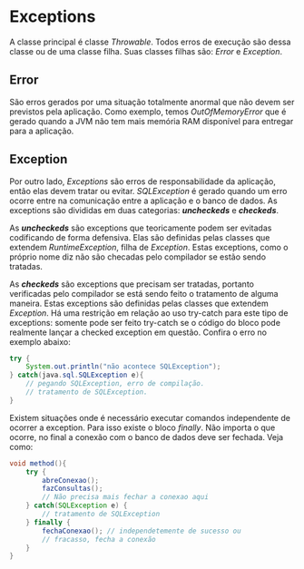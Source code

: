 # Exceptions

A classe principal é classe *Throwable*. Todos erros de execução são dessa classe ou de uma classe filha.
Suas classes filhas são: *Error* e *Exception*.

## Error

São erros gerados por uma situação totalmente anormal que não devem ser previstos pela aplicação. Como exemplo, temos *OutOfMemoryError* que é gerado quando a JVM não tem mais memória RAM disponível para entregar para a aplicação.

## Exception

Por outro lado, *Exceptions* são erros de responsabilidade da aplicação, então elas devem tratar ou evitar. *SQLException* é gerado quando um erro ocorre entre na comunicação entre a aplicação e o banco de dados. 
As exceptions são divididas em duas categorias: ***uncheckeds*** e ***checkeds***.  

As ***uncheckeds*** são exceptions que teoricamente podem ser evitadas codificando de forma defensiva. Elas são definidas pelas classes que extendem *RuntimeException*, filha de *Exception*. Estas exceptions, como o próprio nome diz não são checadas pelo compilador se estão sendo tratadas.

As ***checkeds*** são exceptions que precisam ser tratadas, portanto verificadas pelo compilador se está sendo feito o tratamento de alguma maneira. Estas exceptions são definidas pelas classes que extendem *Exception*.
Há uma restrição em relação ao uso try-catch para este tipo de exceptions: somente pode ser feito try-catch se o código do bloco pode realmente lançar a checked exception em questão. Confira o erro no exemplo abaixo:

```java
try {
    System.out.println("não acontece SQLException");
} catch(java.sql.SQLException e){
    // pegando SQLException, erro de compilação.
    // tratamento de SQLException.
}
```
Existem situações onde é necessário executar comandos independente de ocorrer a exception. Para isso existe o bloco *finally*. Não importa o que ocorre, no final a conexão com o banco de dados deve ser fechada. Veja como:

```java
void method(){
    try {
        abreConexao();
        fazConsultas();
        // Não precisa mais fechar a conexao aqui
    } catch(SQLException e) {
        // tratamento de SQLException
    } finally {
        fechaConexao(); // independetemente de sucesso ou
        // fracasso, fecha a conexão
    }
}
```
